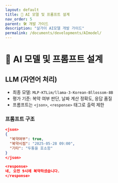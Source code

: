 ```yaml
---
layout: default
title: 🤖 AI 모델 및 프롬프트 설계
nav_order: 5
parent: 🛠 개발 가이드
description: "살가이 AI모델 개발 가이드"
permalink: /documents/developments/AImodel/
---
```


# 🤖 AI 모델 및 프롬프트 설계

## LLM (자연어 처리)
- 최종 모델: `MLP-KTLim/llama-3-Korean-Bllossom-8B`
- 평가 기준: 복약 여부 판단, 날짜 계산 정확도, 응답 품질
- 프롬프트는 `<json>`, `<response>` 태그로 출력 제한

### 프롬프트 구조

```json
<json>
{
  "복약여부": true,
  "복약시점": "2025-05-28 09:00",
  "기타": "두통을 호소함"
}
</json>

<response>
네, 오전 9시에 복약하셨습니다.
</response>
```
